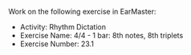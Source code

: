 Work on the following exercise in EarMaster:
- Activity: Rhythm Dictation
- Exercise Name: 4/4 - 1 bar: 8th notes, 8th triplets
- Exercise Number: 23.1
